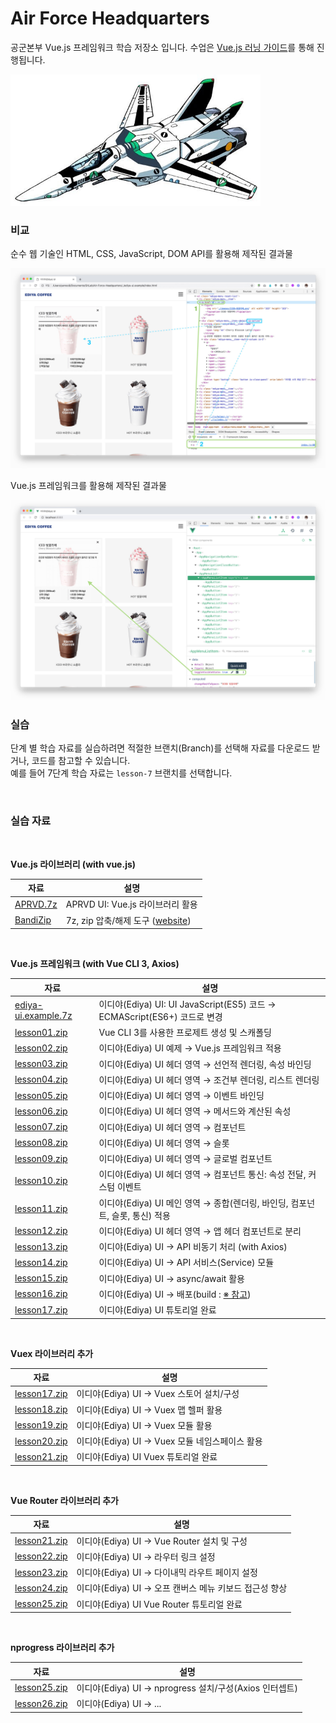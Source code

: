 # Air Force Headquarters

공군본부 Vue.js 프레임워크 학습 저장소 입니다. 수업은 [Vue.js 러닝 가이드](https://yamoo9.github.io/vue/)를 통해 진행됩니다.

<img src="_/micross.jpg" alt width="400">

<br>

### 비교

순수 웹 기술인 HTML, CSS, JavaScript, DOM API를 활용해 제작된 결과물

<img src="_/HTML+CSS+JavaScript.jpg" alt>

Vue.js 프레임워크를 활용해 제작된 결과물

<img src="_/VueFramework.jpg" alt>

<br>

### 실습

단계 별 학습 자료를 실습하려면 적절한 브랜치(Branch)를 선택해 자료를 다운로드 받거나, 코드를 참고할 수 있습니다.<br>
예를 들어 7단계 학습 자료는 `lesson-7` 브랜치를 선택합니다.

<br>

### 실습 자료

<br>

**Vue.js 라이브러리 (with vue.js)**

자료 | 설명
--- | ---
[APRVD.7z](https://github.com/yamoo9/Air-Force-Headquarters/raw/master/_/APRVD.7z) | APRVD UI: Vue.js 라이브러리 활용
[BandiZip](https://drive.google.com/open?id=1NzP_96VPxBudyhCtT7BXnnyJtp5wKCiG) | 7z, zip 압축/해제 도구 ([website](https://kr.bandisoft.com/bandizip/))

<br>

**Vue.js 프레임워크 (with Vue CLI 3, Axios)**

자료 | 설명
--- | ---
[ediya-ui.example.7z](https://github.com/yamoo9/Air-Force-Headquarters/raw/master/_/ediya-ui.example.7z) | 이디야(Ediya) UI: UI JavaScript(ES5) 코드 → ECMAScript(ES6+) 코드로 변경
[lesson01.zip](https://github.com/yamoo9/Air-Force-Headquarters/archive/lesson01.zip) | Vue CLI 3를 사용한 프로제트 생성 및 스캐폴딩
[lesson02.zip](https://github.com/yamoo9/Air-Force-Headquarters/archive/lesson02.zip) | 이디야(Ediya) UI 예제 → Vue.js 프레임워크 적용
[lesson03.zip](https://github.com/yamoo9/Air-Force-Headquarters/archive/lesson03.zip) | 이디야(Ediya) UI 헤더 영역 → 선언적 렌더링, 속성 바인딩
[lesson04.zip](https://github.com/yamoo9/Air-Force-Headquarters/archive/lesson04.zip) | 이디야(Ediya) UI 헤더 영역 → 조건부 렌더링, 리스트 렌더링
[lesson05.zip](https://github.com/yamoo9/Air-Force-Headquarters/archive/lesson05.zip) | 이디야(Ediya) UI 헤더 영역 → 이벤트 바인딩
[lesson06.zip](https://github.com/yamoo9/Air-Force-Headquarters/archive/lesson06.zip) | 이디야(Ediya) UI 헤더 영역 → 메서드와 계산된 속성
[lesson07.zip](https://github.com/yamoo9/Air-Force-Headquarters/archive/lesson07.zip) | 이디야(Ediya) UI 헤더 영역 → 컴포넌트
[lesson08.zip](https://github.com/yamoo9/Air-Force-Headquarters/archive/lesson08.zip) | 이디야(Ediya) UI 헤더 영역 → 슬롯
[lesson09.zip](https://github.com/yamoo9/Air-Force-Headquarters/archive/lesson09.zip) | 이디야(Ediya) UI 헤더 영역 → 글로벌 컴포넌트
[lesson10.zip](https://github.com/yamoo9/Air-Force-Headquarters/archive/lesson10.zip) | 이디야(Ediya) UI 헤더 영역 → 컴포넌트 통신: 속성 전달, 커스텀 이벤트
[lesson11.zip](https://github.com/yamoo9/Air-Force-Headquarters/archive/lesson11.zip) | 이디야(Ediya) UI 메인 영역 → 종합(렌더링, 바인딩, 컴포넌트, 슬롯, 통신) 적용
[lesson12.zip](https://github.com/yamoo9/Air-Force-Headquarters/archive/lesson12.zip) | 이디야(Ediya) UI 헤더 영역 → 앱 헤더 컴포넌트로 분리
[lesson13.zip](https://github.com/yamoo9/Air-Force-Headquarters/archive/lesson13.zip) | 이디야(Ediya) UI → API 비동기 처리 (with Axios)
[lesson14.zip](https://github.com/yamoo9/Air-Force-Headquarters/archive/lesson14.zip) | 이디야(Ediya) UI → API 서비스(Service) 모듈
[lesson15.zip](https://github.com/yamoo9/Air-Force-Headquarters/archive/lesson15.zip) | 이디야(Ediya) UI → async/await 활용
[lesson16.zip](https://github.com/yamoo9/Air-Force-Headquarters/archive/lesson16.zip) | 이디야(Ediya) UI → 배포(build : [※ 참고](https://github.com/vuejs/vue-cli/issues/3678))
[lesson17.zip](https://github.com/yamoo9/Air-Force-Headquarters/archive/lesson17.zip) | 이디야(Ediya) UI 튜토리얼 완료

<br>

**Vuex 라이브러리 추가**

자료 | 설명
--- | ---
[lesson17.zip](https://github.com/yamoo9/Air-Force-Headquarters/archive/lesson17.zip) | 이디야(Ediya) UI → Vuex 스토어 설치/구성
[lesson18.zip](https://github.com/yamoo9/Air-Force-Headquarters/archive/lesson18.zip) | 이디야(Ediya) UI → Vuex 맵 헬퍼 활용
[lesson19.zip](https://github.com/yamoo9/Air-Force-Headquarters/archive/lesson19.zip) | 이디야(Ediya) UI → Vuex 모듈 활용
[lesson20.zip](https://github.com/yamoo9/Air-Force-Headquarters/archive/lesson20.zip) | 이디야(Ediya) UI → Vuex 모듈 네임스페이스 활용
[lesson21.zip](https://github.com/yamoo9/Air-Force-Headquarters/archive/lesson21.zip) | 이디야(Ediya) UI Vuex 튜토리얼 완료

<br>

**Vue Router 라이브러리 추가**

자료 | 설명
--- | ---
[lesson21.zip](https://github.com/yamoo9/Air-Force-Headquarters/archive/lesson21.zip) | 이디야(Ediya) UI → Vue Router 설치 및 구성
[lesson22.zip](https://github.com/yamoo9/Air-Force-Headquarters/archive/lesson22.zip) | 이디야(Ediya) UI → 라우터 링크 설정
[lesson23.zip](https://github.com/yamoo9/Air-Force-Headquarters/archive/lesson23.zip) | 이디야(Ediya) UI → 다이내믹 라우트 페이지 설정
[lesson24.zip](https://github.com/yamoo9/Air-Force-Headquarters/archive/lesson24.zip) | 이디야(Ediya) UI → 오프 캔버스 메뉴 키보드 접근성 향상
[lesson25.zip](https://github.com/yamoo9/Air-Force-Headquarters/archive/lesson25.zip) | 이디야(Ediya) UI Vue Router 튜토리얼 완료

<br>

**nprogress 라이브러리 추가**

자료 | 설명
--- | ---
[lesson25.zip](https://github.com/yamoo9/Air-Force-Headquarters/archive/lesson25.zip) | 이디야(Ediya) UI → nprogress 설치/구성(Axios 인터셉트)
[lesson26.zip](https://github.com/yamoo9/Air-Force-Headquarters/archive/lesson26.zip) | 이디야(Ediya) UI → ...
